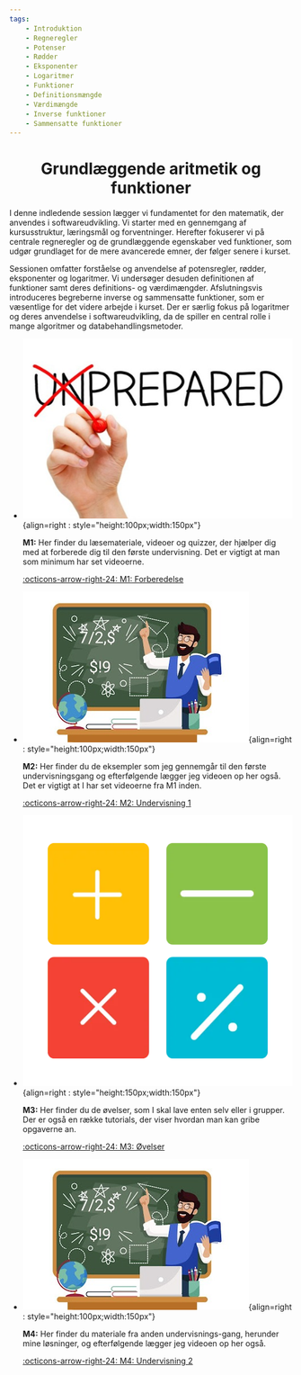 ```yaml
---
tags:
    - Introduktion
    - Regneregler
    - Potenser
    - Rødder
    - Eksponenter
    - Logaritmer
    - Funktioner
    - Definitionsmængde
    - Værdimængde
    - Inverse funktioner
    - Sammensatte funktioner
---
```


<h1 align="center">Grundlæggende aritmetik og funktioner</h1>

I denne indledende session lægger vi fundamentet for den matematik, der anvendes i softwareudvikling. Vi starter med en gennemgang af kursusstruktur, læringsmål og forventninger. Herefter fokuserer vi på centrale regneregler og de grundlæggende egenskaber ved funktioner, som udgør grundlaget for de mere avancerede emner, der følger senere i kurset.

Sessionen omfatter forståelse og anvendelse af potensregler, rødder, eksponenter og logaritmer. Vi undersøger desuden definitionen af funktioner samt deres definitions- og værdimængder. Afslutningsvis introduceres begreberne inverse og sammensatte funktioner, som er væsentlige for det videre arbejde i kurset. Der er særlig fokus på logaritmer og deres anvendelse i softwareudvikling, da de spiller en central rolle i mange algoritmer og databehandlingsmetoder.


<div class="grid cards" markdown>

- ![](../billeder/Preparation-1.jpg){align=right : style="height:100px;width:150px"}
    
    **M1:** Her finder du læsemateriale, videoer og quizzer, der hjælper dig med at forberede dig til den første undervisning. Det er vigtigt at man som minimum har set videoerne.

    [:octicons-arrow-right-24: M1: Forberedelse](M1.md)

- ![](../billeder/teaching_1.jpg){align=right : style="height:100px;width:150px"}

    **M2:** Her finder du de eksempler som jeg gennemgår til den første undervisningsgang og efterfølgende lægger jeg videoen op her også. Det er vigtigt at I har set videoerne fra M1 inden.
    
    [:octicons-arrow-right-24: M2: Undervisning 1](M2.md)

- ![](../billeder/oevelser.webp){align=right : style="height:150px;width:150px"}

    **M3:** Her finder du de øvelser, som I skal lave enten selv eller i grupper. Der er også en række tutorials, der viser hvordan man kan gribe opgaverne an.
    
    [:octicons-arrow-right-24: M3: Øvelser](M3.md)

- ![](../billeder/teaching_1.jpg){align=right : style="height:100px;width:150px"}

    **M4:** Her finder du materiale fra anden undervisnings-gang, herunder mine løsninger, og efterfølgende lægger jeg videoen op her også.
    
    [:octicons-arrow-right-24: M4: Undervisning 2](M4.md)

</div>

